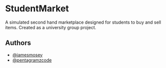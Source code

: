 
# StudentMarket

A simulated second hand marketplace designed for students to buy and sell items. Created as a university group project.


## Authors

- [@jamesmosey](https://www.github.com/octokatherine)
- [@pentagramzcode](https://github.com/pentagramzcode)


